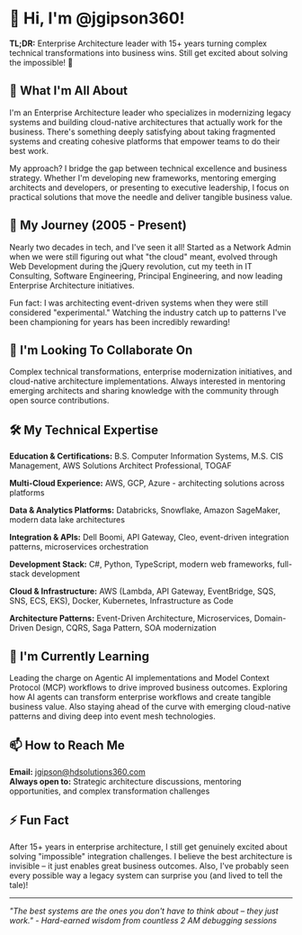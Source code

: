 # 👋 Hi, I'm @jgipson360!

**TL;DR:** Enterprise Architecture leader with 15+ years turning complex technical transformations into business wins. Still get excited about solving the impossible! 🚀

## 👀 What I'm All About

I'm an Enterprise Architecture leader who specializes in modernizing legacy systems and building cloud-native architectures that actually work for the business. There's something deeply satisfying about taking fragmented systems and creating cohesive platforms that empower teams to do their best work.

My approach? I bridge the gap between technical excellence and business strategy. Whether I'm developing new frameworks, mentoring emerging architects and developers, or presenting to executive leadership, I focus on practical solutions that move the needle and deliver tangible business value.

## 🌱 My Journey (2005 - Present)

Nearly two decades in tech, and I've seen it all! Started as a Network Admin when we were still figuring out what "the cloud" meant, evolved through Web Development during the jQuery revolution, cut my teeth in IT Consulting, Software Engineering, Principal Engineering, and now leading Enterprise Architecture initiatives.

Fun fact: I was architecting event-driven systems when they were still considered "experimental." Watching the industry catch up to patterns I've been championing for years has been incredibly rewarding!

## 💞️ I'm Looking To Collaborate On

Complex technical transformations, enterprise modernization initiatives, and cloud-native architecture implementations. Always interested in mentoring emerging architects and sharing knowledge with the community through open source contributions.

## 🛠️ My Technical Expertise

**Education & Certifications:**
B.S. Computer Information Systems, M.S. CIS Management, AWS Solutions Architect Professional, TOGAF

**Multi-Cloud Experience:**
AWS, GCP, Azure - architecting solutions across platforms

**Data & Analytics Platforms:**
Databricks, Snowflake, Amazon SageMaker, modern data lake architectures

**Integration & APIs:**
Dell Boomi, API Gateway, Cleo, event-driven integration patterns, microservices orchestration

**Development Stack:**
C#, Python, TypeScript, modern web frameworks, full-stack development

**Cloud & Infrastructure:**
AWS (Lambda, API Gateway, EventBridge, SQS, SNS, ECS, EKS), Docker, Kubernetes, Infrastructure as Code

**Architecture Patterns:**
Event-Driven Architecture, Microservices, Domain-Driven Design, CQRS, Saga Pattern, SOA modernization

## 🌱 I'm Currently Learning

Leading the charge on Agentic AI implementations and Model Context Protocol (MCP) workflows to drive improved business outcomes. Exploring how AI agents can transform enterprise workflows and create tangible business value. Also staying ahead of the curve with emerging cloud-native patterns and diving deep into event mesh technologies.

## 📫 How to Reach Me

**Email:** jgipson@hdsolutions360.com  
**Always open to:** Strategic architecture discussions, mentoring opportunities, and complex transformation challenges

## ⚡ Fun Fact

After 15+ years in enterprise architecture, I still get genuinely excited about solving "impossible" integration challenges. I believe the best architecture is invisible – it just enables great business outcomes. Also, I've probably seen every possible way a legacy system can surprise you (and lived to tell the tale)!

---

*"The best systems are the ones you don't have to think about – they just work." - Hard-earned wisdom from countless 2 AM debugging sessions*
